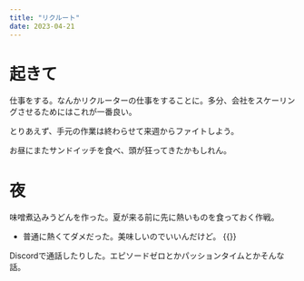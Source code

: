 ```yaml
---
title: "リクルート"
date: 2023-04-21
---
```


# 起きて
仕事をする。なんかリクルーターの仕事をすることに。多分、会社をスケーリングさせるためにはこれが一番良い。

とりあえず、手元の作業は終わらせて来週からファイトしよう。

お昼にまたサンドイッチを食べ、頭が狂ってきたかもしれん。
# 夜
味噌煮込みうどんを作った。夏が来る前に先に熱いものを食っておく作戦。
- 普通に熱くてダメだった。美味しいのでいいんだけど。
{{<tweet user="dango_bot" id="1649373525453725697">}}

Discordで通話したりした。エピソードゼロとかパッションタイムとかそんな話。